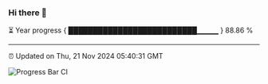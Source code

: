### Hi there 👋

⏳ Year progress { ██████████████████████████▁▁▁▁ } 88.86 %

---

⏰ Updated on Thu, 21 Nov 2024 05:40:31 GMT

![Progress Bar CI](https://github.com/IshwaranRudhara/GIT-ACTION/workflows/Progress%20Bar%20CI/badge.svg)
